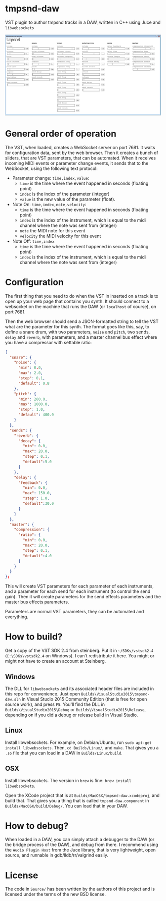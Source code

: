 # tmpsnd-daw

VST plugin to author tmpsnd tracks in a DAW, written in C++ using Juce and `libwebsockets`

![A screenshot of tmpsnd running](tmpsnd-screenshot-1.png)

# General order of operation

The VST, when loaded, creates a WebSocket server on port 7681. It waits for
configuration data, sent by the web browser. Then it creates a bunch of sliders,
that are VST parameters, that can be automated. When it receives incoming MIDI
events or parameter change events, it sends that to the WebSocket, using the
following text protocol:

- Parameter change: `time,index,value`:
   * `time` is the time where the event happened in seconds (floating point)
   * `index` is the index of the parameter (integer)
   * `value` is the new value of the parameter (float).
- Note On: `time,index,note,velocity`:
   * `time` is the time where the event happened in seconds (floating point)
   * `index` is the index of the instrument, which is equal to the midi channel
     where the note was sent from (integer)
   * `note` the MIDI note for this event
   * `velocity` the MIDI velocity for this event
- Note Off: `time,index`
   * `time` is the time where the event happened in seconds (floating point)
   * `index` is the index of the instrument, which is equal to the midi channel
  where the note was sent from (integer)

# Configuration

The first thing that you need to do when the VST in inserted on a track is to open up your web page that contains you synth. It should connect to a websocket on the machine that runs the DAW (or `localhost` of course), on port 7681.

Then the web browser should send a JSON-formatted string to tell the VST what are the parameter for this synth. The format goes like this, say, to define a snare drum, with two parameters, `noise` and `pitch`, two sends, `delay` and `reverb`, with parameters, and a master channel bus effect where you have a compressor with settable ratio:

```json
{
  "snare": {
    "noise": {
      "min": 0.0,
      "max": 2.0,
      "step": 0.1,
      "default": 0.8
    },
    "pitch": {
      "min": 200.0,
      "max": 1000.0,
      "step": 1.0,
      "default": 400.0
    }
  },
  "sends": {
    "reverb": {
      "decay": {
        "min": 0.0,
        "max": 20.0,
        "step": 0.1,
        "default":5.0
      }
    },
    "delay": {
      "feedback": {
        "min": 0.0,
        "max": 150.0,
        "step": 1.0,
        "default":30.0
      }
    }
  },
  "master": {
    "compression": {
      "ratio": {
        "min": 0.0,
        "max": 20.0,
        "step": 0.1,
        "default":4.0
      }
    }
  }
};
```

This will create VST parameters for each parameter of each instruments, and a parameter for each send for each instrument (to control the send gain). Then it will create parameters for the send effects parameters and the master bus effects parameters.

Parameters are normal VST parameters, they can be automated and everything.

# How to build?

Get a copy of the VST SDK 2.4 from steinberg. Put it in `~/SDKs/vstsdk2.4` (`C:\SDKs\vstsdk2.4` on Windows). I
can't redistribute it here. You might or might not have to create an account at
Steinberg.

## Windows

The DLL for `libwebsockets` and its associated header files are included in this repo for convenience. Just open `Builds\VisualStudio2015\tmpsnd-daw.sln` in Visual Studio 2015 Community Edition (that is free for open source work), and press `F5`. You'll find the DLL in `Builds\VisualStudio2015\Debug` or `Builds\VisualStudio2015\Release`, depending on if you did a debug or release build in Visual Studio.

## Linux

Install libwebsockets. For example, on Debian/Ubuntu, run `sudo apt-get install
libwebsockets`. Then, `cd Builds/Linux/`, and `make`. That gives you a `.so`
file that you can load in a DAW in `Builds/Linux/build`.

## OSX

Install libwebsockets. The version in `brew` is fine:
`brew install libwebsockets`.

Open the XCode project that is at `Builds/MacOSX/tmpsnd-daw.xcodeproj`, and
build that. That gives you a thing that is called `tmpsnd-daw.component` in
`Builds/MacOSX/build/Debug/`. You can load that in your DAW.

# How to debug?

When loaded in a DAW, you can simply attach a debugger to the DAW (or the bridge process of the DAW),
and debug from there. I
recommend using the `Audio Plugin Host` from the Juce library, that is very
lightweight, open source, and runnable in gdb/lldb/rr/valgrind easily.

# License
The code in `Source/` has been written by the authors of this project and is licensed under the terms of the new BSD license.
